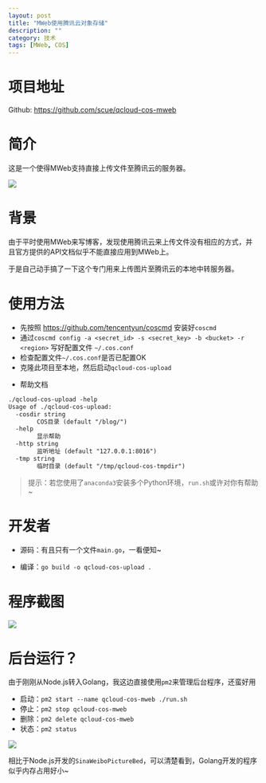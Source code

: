 ```yaml
---
layout: post
title: "MWeb使用腾讯云对象存储"
description: ""
category: 技术
tags: [MWeb, COS]
---
```



# 项目地址

Github: https://github.com/scue/qcloud-cos-mweb

# 简介

这是一个使得MWeb支持直接上传文件至腾讯云的服务器。

<!-- more -->

![](https://media-1256569450.cos.ap-chengdu.myqcloud.com/blog/15284246994720.jpg)

# 背景

由于平时使用MWeb来写博客，发现使用腾讯云来上传文件没有相应的方式，并且官方提供的API文档似乎不能直接应用到MWeb上。

于是自己动手搞了一下这个专门用来上传图片至腾讯云的本地中转服务器。

# 使用方法

- 先按照 https://github.com/tencentyun/coscmd 安装好`coscmd`
- 通过`coscmd config -a <secret_id> -s <secret_key> -b <bucket> -r <region>` 写好配置文件 `~/.cos.conf`
- 检查配置文件`~/.cos.conf`是否已配置OK
- 克隆此项目至本地，然后启动`qcloud-cos-upload`

* 帮助文档

```txt
./qcloud-cos-upload -help
Usage of ./qcloud-cos-upload:
  -cosdir string
        COS目录 (default "/blog/")
  -help
        显示帮助
  -http string
        监听地址 (default "127.0.0.1:8016")
  -tmp string
        临时目录 (default "/tmp/qcloud-cos-tmpdir")
```

> 提示：若您使用了`anaconda3`安装多个Python环境，`run.sh`或许对你有帮助~

# 开发者

* 源码：有且只有一个文件`main.go`，一看便知~

* 编译：`go build -o qcloud-cos-upload .`

# 程序截图

![](https://media-1256569450.cos.ap-chengdu.myqcloud.com/blog/15284259864269.jpg)

# 后台运行？

由于刚刚从Node.js转入Golang，我这边直接使用`pm2`来管理后台程序，还蛮好用

* 启动：`pm2 start --name qcloud-cos-mweb ./run.sh`
* 停止：`pm2 stop qcloud-cos-mweb`
* 删除：`pm2 delete qcloud-cos-mweb`
* 状态：`pm2 status`

![](https://media-1256569450.cos.ap-chengdu.myqcloud.com/blog/15284262471222.jpg)


相比于Node.js开发的`SinaWeiboPictureBed`，可以清楚看到，Golang开发的程序似乎内存占用好小~

